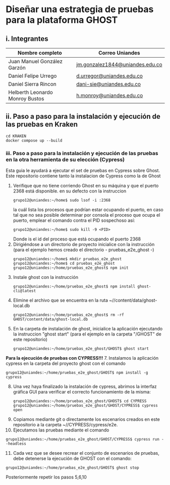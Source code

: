 # Diseñar una estrategia de pruebas para la plataforma GHOST

## i. Integrantes

| Nombre completo                 | Correo Uniandes                 |
| ------------------------------- | ------------------------------- |
| Juan Manuel González Garzón     | jm.gonzalez1844@uniandes.edu.co |
| Daniel Felipe Urrego            | d.urregor@uniandes.edu.co       |
| Daniel Sierra Rincon            | dani-sie@uniandes.edu.co        |
| Helberth Leonardo Monroy Bustos | h.monroy@uniandes.edu.co        |

## ii. Paso a paso para la instalación y ejecución de las pruebas en Kraken

```shell
cd KRAKEN
docker compose up --build
```

### iii. Paso a paso para la instalación y ejecución de las pruebas en la otra herramienta de su elección (**Cypress**)

Esta guia le ayudará a ejecutar el set de pruebas en Cypress sobre Ghost.
Este repositorio contiene tanto la instalacion de Cypress como la de Ghost

1. Verifique que no tiene corriendo Ghost en su máquina y que el puerto 2368 está disponible. en su defecto con la instruccion
   ```shell
   grupo12@uniandes:~/home$ sudo lsof -i :2368
   ```
   la cuál lista los procesos que podrían estar ocupando el puerto, en caso tal que no sea posible determinar por consola el proceso que ocupa el puerto, emplear el comando contra el PID sospechoso así:
   ```shell
   grupo12@uniandes:~/home$ sudo kill -9 <PID> 
   ```
   Donde <PID> is el id del proceso que está ocupando el puerto 2368
3. Dirigiéndose a un directorio de proyecto inicialice con la instrucción (para el ejemplo hemos creado el directorio - pruebas_e2e_ghost -)
   ```shell
   grupo12@uniandes:~/home$ mkdir pruebas_e2e_ghost
   grupo12@uniandes:~/home$ cd pruebas_e2e_ghost
   grupo12@uniandes:~/home/pruebas_e2e_ghost$ npm init
   ```
4. Instale ghost con la instrucción
   ```shell
   grupo12@uniandes:~/home/pruebas_e2e_ghost$ npm install ghost-cli@latest
   ```
5. Elimine el archivo que se encuentra en la ruta ~/<instalacion ghost>/content/data/ghost-local.db
   ```shell
   grupo12@uniandes:~/home/pruebas_e2e_ghost$ rm -rf GHOST/content/data/ghost-local.db
   ```
6. En la carpeta de instalación de ghost, inicialice la aplicación ejecutando la instruccion "ghost start" (para el ejemplo en la carpeta "/GHOST" de este repositorio)
   ```shell
   grupo12@uniandes:~/home/pruebas_e2e_ghost/GHOST$ ghost start
   ```
**Para la ejecución de pruebas con CYPRESS!!!** 
7. Instalamos la aplicación cypress en la carpeta del proyecto ghost con el comando
   ```shell
   grupo12@uniandes:~/home/pruebas_e2e_ghost/GHOST$ npm install -g cypress
   ```
8. Una vez haya finalizado la instalación de cypress, abrimos la interfaz gráfica GUI para verificar el correcto funcionamiento de la misma:
   ```shell
   grupo12@uniandes:~/home/pruebas_e2e_ghost/GHOST$ cd CYPRESS
   grupo12@uniandes:~/home/pruebas_e2e_ghost/GHOST/CYPRESS$ cypress open
   ```
9. Copiamos mediante git o directamente los escenarios creados en este repositorio a la carpeta  ~/<instalacion ghost>/CYPRESS/cypress/e2e.
10. Ejecutamos las pruebas mediante el comando
   ```shell
   grupo12@uniandes:~/home/pruebas_e2e_ghost/GHOST/CYPRESS$ cypress run --headless
   ``` 
11. Cada vez que se desee recrear el conjunto de escenarios de pruebas, debe detenerse la ejecución de GHOST con el comando:
   ```shell
   grupo12@uniandes:~/home/pruebas_e2e_ghost/GHOST$ ghost stop
   ``` 
   Posteriormente repetir los pasos 5,6,10
